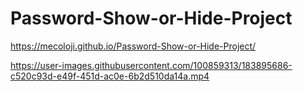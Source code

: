 # Password-Show-or-Hide-Project

https://mecoloji.github.io/Password-Show-or-Hide-Project/



https://user-images.githubusercontent.com/100859313/183895686-c520c93d-e49f-451d-ac0e-6b2d510da14a.mp4

